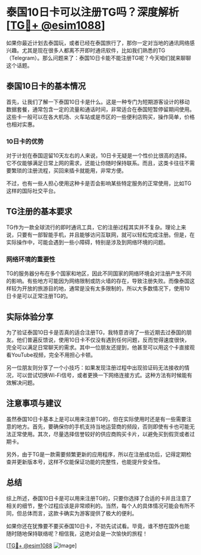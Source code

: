 # 泰国10日卡可以注册TG吗？深度解析[[TG💪+ @esim1088](https://t.me/s/esim1088)]

如果你最近计划去泰国玩，或者已经在泰国旅行了，那你一定对当地的通讯网络感兴趣。尤其是现在很多人都离不开即时通讯软件，比如我们熟悉的TG（Telegram）。那么问题来了：泰国10日卡能不能注册TG呢？今天咱们就来聊聊这个话题。

## 泰国10日卡的基本情况

首先，让我们了解一下泰国10日卡是什么。这是一种专门为短期游客设计的移动数据套餐，通常包含一定的流量和通话时间，非常适合在泰国短暂停留期间使用。这些卡一般可以在各大机场、火车站或是市区的一些便利店购买，操作简单，价格也相对实惠。

### 10日卡的优势

对于计划在泰国逗留10天左右的人来说，10日卡无疑是一个性价比很高的选择。它不仅能够满足日常上网的需求，还能让你随时保持联系。而且，这类卡往往不需要繁琐的注册流程，买回来插卡就能用，非常方便。

不过，也有一些人担心使用这种卡是否会影响某些特定服务的正常使用，比如TG这样的国际社交平台。

## TG注册的基本要求

TG作为一款全球流行的即时通讯工具，它的注册过程其实并不复杂。理论上来说，只要有一部智能手机，并且能够访问互联网，就可以轻松完成注册。但是，在实际操作中，可能会遇到一些小障碍，特别是涉及到网络环境的问题。

### 网络环境的重要性

TG的服务器分布在多个国家和地区，因此不同国家的网络环境会对注册产生不同的影响。有些地方可能因为网络限制或防火墙的存在，导致注册失败。而像泰国这样较为开放的旅游目的地，通常是没有太多限制的，所以大多数情况下，使用10日卡是可以正常注册TG的。

## 实际体验分享

为了验证泰国10日卡是否真的适合注册TG，我特意咨询了一些近期去过泰国的朋友。他们普遍反馈说，使用10日卡不仅没有遇到任何问题，反而觉得速度很快，完全可以满足日常聊天的需求。其中一位朋友还提到，他甚至可以用这个卡直接观看YouTube视频，完全不用担心卡顿。

另一位朋友则分享了一个小技巧：如果发现注册过程中出现验证码无法接收的情况，可以尝试切换Wi-Fi信号，或者更换一下网络连接方式。这种方法有时候能有效解决问题。

## 注意事项与建议

虽然泰国10日卡基本上是可以用来注册TG的，但在实际使用时还是有一些需要注意的地方。首先，要确保你的手机支持当地运营商的频段，否则即使有卡也可能无法正常使用。其次，尽量选择信誉较好的供应商购买卡片，以避免买到假货或者过期卡。

另外，由于TG是一款需要频繁更新的应用程序，所以在注册成功后，记得定期检查并更新版本号，这样不仅能保证功能的完整性，也能提升安全性。

## 总结

综上所述，泰国10日卡是可以用来注册TG的，只要你选择了合适的卡并且注意了相关的细节，整个过程应该是非常顺利的。当然，每个人的具体情况可能会有所不同，但总体而言，这款卡确实为游客提供了极大的便利。

如果你还在犹豫要不要买泰国10日卡，不妨先试试看。毕竟，谁不想在国外也能随时随地保持联络呢？相信我，这绝对会是一次愉快的旅程！

[[TG💪+ @esim1088](https://t.me/s/esim1088) ![Image](https://i.postimg.cc/4NQfJmqS/Snipaste-2025-05-13-00-14-12.png)]